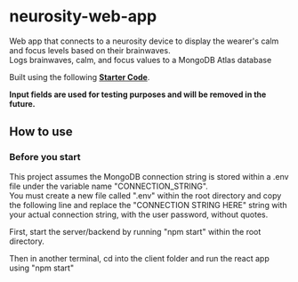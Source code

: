 # neurosity-web-app

Web app that connects to a neurosity device to display the wearer's calm and focus levels based on their brainwaves.  
Logs brainwaves, calm, and focus values to a MongoDB Atlas database

Built using the following **[Starter Code](https://github.com/neurosity/notion-react-starter)**.

**Input fields are used for testing purposes and will be removed in the future.**

## How to use
### Before you start
This project assumes the MongoDB connection string is stored within a .env file under the variable name "CONNECTION_STRING".  
You must create a new file called ".env" within the root directory and copy the following line and replace the "CONNECTION STRING HERE" string with your actual connection string, with the user password, without quotes.

First, start the server/backend by running "npm start" within the root directory.

Then in another terminal, cd into the client folder and run the react app using "npm start"
